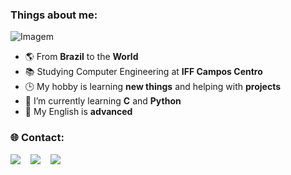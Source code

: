 ### Things about me:
<img src="https://user-images.githubusercontent.com/74038190/212284100-561aa473-3905-4a80-b561-0d28506553ee.gif" alt="Imagem">
<ul>
  <li>🌎 From <strong>Brazil</strong> to the <strong>World</strong></li>
  <li>📚 Studying Computer Engineering at <strong>IFF Campos Centro</strong></li>
  <li>🕒 My hobby is learning <strong>new things</strong> and helping with <strong>projects</strong></li>
  <li>🌱 I’m currently learning <strong>C</strong> and <strong>Python</strong></li>
  <li>💬 My English is <strong>advanced</strong></li>
</ul>

### :globe_with_meridians: Contact:
[<img src="https://img.shields.io/badge/INSTAGRAM-ff5555?&style=for-the-badge&logo=instagram&logoColor=ff5555&label=joaopedro.lg" />](https://www.instagram.com/joaopedro.lg/)&nbsp;&nbsp;&nbsp;
[<img src="https://img.shields.io/badge/LinkedIn-0077B5?style=for-the-badge&logo=linkedin&logoColor=white" />](https://www.linkedin.com/in/joãopedrolopesgonçalves)&nbsp;&nbsp;&nbsp;
[<img src="https://img.shields.io/badge/EMAIL-white?&style=for-the-badge&logo=mail.ru&logoColor=FFFFFF&label=joaopedro.lg@hotmail.com" />](mailto:joaopedro.lg@hotmail.com)&nbsp;&nbsp;&nbsp;
